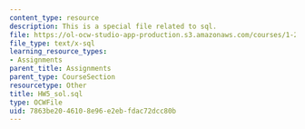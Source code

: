 ```yaml
---
content_type: resource
description: This is a special file related to sql.
file: https://ol-ocw-studio-app-production.s3.amazonaws.com/courses/1-264j-database-internet-and-systems-integration-technologies-fall-2013/7863be2046108e96e2ebfdac72dcc80b_HW5_sol.sql
file_type: text/x-sql
learning_resource_types:
- Assignments
parent_title: Assignments
parent_type: CourseSection
resourcetype: Other
title: HW5_sol.sql
type: OCWFile
uid: 7863be20-4610-8e96-e2eb-fdac72dcc80b
---
```

